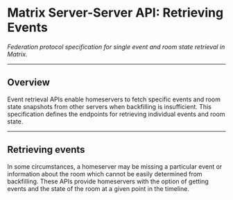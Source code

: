 # Matrix Server-Server API: Retrieving Events

*Federation protocol specification for single event and room state retrieval in Matrix.*

---

## Overview

Event retrieval APIs enable homeservers to fetch specific events and room state snapshots from other servers when backfilling is insufficient. This specification defines the endpoints for retrieving individual events and room state.

---

## Retrieving events

In some circumstances, a homeserver may be missing a particular event or information about the room which cannot be easily determined from backfilling. These APIs provide homeservers with the option of getting events and the state of the room at a given point in the timeline.

